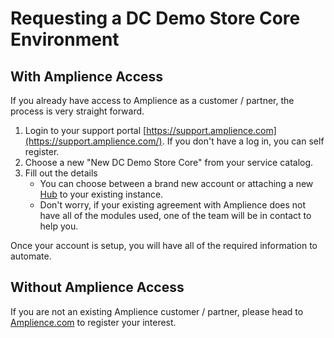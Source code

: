 # Requesting a DC Demo Store Core Environment

## With Amplience Access

If you already have access to Amplience as a customer / partner, the process is very straight forward.

1. Login to your support portal [https://support.amplience.com](https://support.amplience.com/). If you don't have a log in, you can self register.
2. Choose a new "New DC Demo Store Core" from your service catalog.
3. Fill out the details
    - You can choose between a brand new account or attaching a new [Hub](https://amplience.com/docs/intro/hubsandrepositories.html#hubs) to your existing instance.
    - Don't worry, if your existing agreement with Amplience does not have all of the modules used, one of the team will be in contact to help you.

Once your account is setup, you will have all of the required information to automate.

## Without Amplience Access

If you are not an existing Amplience customer / partner, please head to [Amplience.com](https://amplience.com) to register your interest.